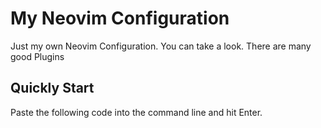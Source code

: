 # My Neovim Configuration
Just my own Neovim Configuration. You can take a look. There are many good Plugins

## Quickly Start
Paste the following code into the command line and hit Enter.
